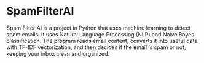 # SpamFilterAI
Spam Filter AI is a project in Python that uses machine learning to detect spam emails. It uses Natural Language Processing (NLP) and Naive Bayes classification. The program reads email content, converts it into useful data with TF-IDF vectorization, and then decides if the email is spam or not, keeping your inbox clean and organized.

